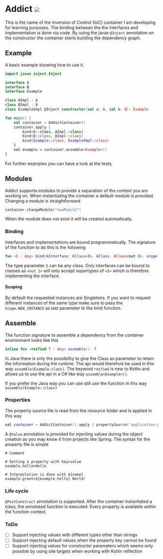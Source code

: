 # Addict [![](https://jitpack.io/v/Valefant/Addict.svg)](https://jitpack.io/#Valefant/Addict)
This is the name of the Inversion of Control (IoC) container I am developing for learning purposes.
The binding between the the interfaces and implementation is done via code.
By using the javax ``@Inject`` annotation on the constructor the container starts building the dependency graph.

## Example
A basic example showing how to use it.
```kotlin
import javax.inject.Inject

interface A
interface B
interface Example

class AImpl : A
class BImpl : B
class ExampleImpl @Inject constructor(val a: A, val b: B): Example

fun main() {
    val container = AddictContainer()
    container.apply {
        bind(A::class, AImpl::class)
        bind(B::class, BImpl::class)
        bind(Example::class, ExampleImpl::class)
    }
    val example = container.assemble<Example>()
}
```
For further examples you can have a look at the tests.

## Modules
Addict supports modules to provide a separation of the context you are working on.
When instantiating the container a default module is provided.
Changing a module is straightforward 
```kotlin
container.changeModule("newModule")
```
When the module does not exist it will be created automatically.

### Binding
Interfaces and implementations are bound programmatically.
The signature of the function to do this is the following
```kotlin
fun <I : Any> bind(kInterface: KClass<I>, kClass: KClass<out I>, scope: Scope = Scope.SINGLETON)
``` 
The type parameter ``I`` can be any class. 
Only interfaces can be bound to classes as ``<out I>`` will only accept supertypes of ``<I>`` 
which is therefore implementing the interface.

#### Scoping
By default the requested instances are Singletons.
If you want to request different instances of the same type 
make sure to pass the ``Scope.NEW_INSTANCE`` as last parameter to the bind function.

## Assemble 
The function signature to assemble a dependency from the container environment looks like this
```kotlin
inline fun <reified T : Any> assemble(): T
```
In Java there is only the possibility to give the Class as parameter to retain the information during the runtime.
The api would therefore be used in this way ``assemble(Example.class)``.
The keyword ``reified`` is new to Kotlin and allows us to use the api in a C# like way ``assemble<Example>()``.

If you prefer the Java way you can use still use the function in this way ``assemble(Example::class)``

### Properties
The property source file is read from the resource folder and is applied in this way
```kotlin
val container = AddictContainer().apply { propertySource("application.properties") }
```
A ``@Value`` annotation is provided for injecting values during the object creation
as you may know it from projects like Spring.
The syntax for the property file is simple
```properties
# Comment

# Setting a property with key=value
example.hello=Hello

# Interpolation is done with ${name}
example.greet=${example.hello} World!
```

### Life cycle
``@PostConstruct`` annotation is supported.
After the container instantiated a class, the annotated function is executed.
Every property is available within the function context.

### ToDo
- [ ] Support injecting values with different types other than strings
- [ ] Support injecting default values when the property key cannot be found
- [ ] Support injecting values for constructor parameters which seems only possible by using site targets when working with Kotlin reflection
